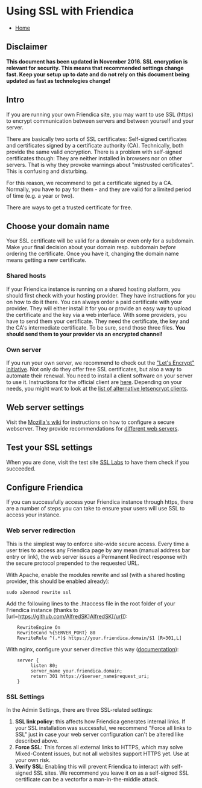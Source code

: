 Using SSL with Friendica
=====================================

* [Home](help)

## Disclaimer

**This document has been updated in November 2016.
SSL encryption is relevant for security.
This means that recommended settings change fast.
Keep your setup up to date and do not rely on this document being updated as fast as technologies change!**

## Intro

If you are running your own Friendica site, you may want to use SSL (https) to encrypt communication between servers and between yourself and your server.

There are basically two sorts of SSL certificates: Self-signed certificates and certificates signed by a certificate authority (CA).
Technically, both provide the same valid encryption.
There is a problem with self-signed certificates though:
They are neither installed in browsers nor on other servers.
That is why they provoke warnings about "mistrusted certificates".
This is confusing and disturbing.

For this reason, we recommend to get a certificate signed by a CA.
Normally, you have to pay for them - and they are valid for a limited period of time (e.g. a year or two).

There are ways to get a trusted certificate for free.

## Choose your domain name

Your SSL certificate will be valid for a domain or even only for a subdomain.
Make your final decision about your domain resp. subdomain *before* ordering the certificate.
Once you have it, changing the domain name means getting a new certificate.

### Shared hosts

If your Friendica instance is running on a shared hosting platform, you should first check with your hosting provider.
They have instructions for you on how to do it there.
You can always order a paid certificate with your provider.
They will either install it for you or provide an easy way to upload the certificate and the key via a web interface.
With some providers, you have to send them your certificate.
They need the certificate, the key and the CA's intermediate certificate.
To be sure, send those three files.
**You should send them to your provider via an encrypted channel!**

### Own server

If you run your own server, we recommend to check out the ["Let's Encrypt" initiative](https://letsencrypt.org/).
Not only do they offer free SSL certificates, but also a way to automate their renewal.
You need to install a client software on your server to use it.
Instructions for the official client are [here](https://certbot.eff.org/).
Depending on your needs, you might want to look at the [list of alternative letsencrypt clients](https://letsencrypt.org/docs/client-options/).

## Web server settings

Visit the [Mozilla's wiki](https://wiki.mozilla.org/Security/Server_Side_TLS) for instructions on how to configure a secure webserver.
They provide recommendations for [different web servers](https://mozilla.github.io/server-side-tls/ssl-config-generator/).

## Test your SSL settings

When you are done, visit the test site [SSL Labs](https://www.ssllabs.com/ssltest/) to have them check if you succeeded.

## Configure Friendica

If you can successfully access your Friendica instance through https, there are a number of steps you can take to ensure your users will use SSL to access your instance.

### Web server redirection

This is the simplest way to enforce site-wide secure access.
Every time a user tries to access any Friendica page by any mean (manual address bar entry or link), the web server issues a Permanent Redirect response with the secure protocol prepended to the requested URL.

With Apache, enable the modules rewrite and ssl (with a shared hosting provider, this should be enabled already):

	sudo a2enmod rewrite ssl

Add the following lines to the .htaccess file in the root folder of your Friendica instance (thanks to [url=https://github.com/AlfredSK]AlfredSK[/url]):

        RewriteEngine On
        RewriteCond %{SERVER_PORT} 80
        RewriteRule ^(.*)$ https://your.friendica.domain/$1 [R=301,L]

With nginx, configure your server directive this way ([documentation](https://www.nginx.com/blog/creating-nginx-rewrite-rules/)):

        server {
             listen 80;
             server_name your.friendica.domain;
             return 301 https://$server_name$request_uri;
        }

### SSL Settings

In the Admin Settings, there are three SSL-related settings:

1. **SSL link policy**: this affects how Friendica generates internal links. If your SSL installation was successful, we recommend "Force all links to SSL" just in case your web server configuration can't be altered like described above.
2. **Force SSL**: This forces all external links to HTTPS, which may solve Mixed-Content issues, but not all websites support HTTPS yet. Use at your own risk.
3. **Verify SSL**: Enabling this will prevent Friendica to interact with self-signed SSL sites. We recommend you leave it on as a self-signed SSL certificate can be a vectorfor a man-in-the-middle attack.
